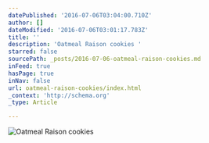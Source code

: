 ```yaml
---
datePublished: '2016-07-06T03:04:00.710Z'
author: []
dateModified: '2016-07-06T03:01:17.783Z'
title: ''
description: 'Oatmeal Raison cookies '
starred: false
sourcePath: _posts/2016-07-06-oatmeal-raison-cookies.md
inFeed: true
hasPage: true
inNav: false
url: oatmeal-raison-cookies/index.html
_context: 'http://schema.org'
_type: Article

---
```

![Oatmeal Raison cookies ](https://the-grid-user-content.s3-us-west-2.amazonaws.com/6b8ea41b-1af1-4ba0-8ecf-e26fe680b046.jpg)